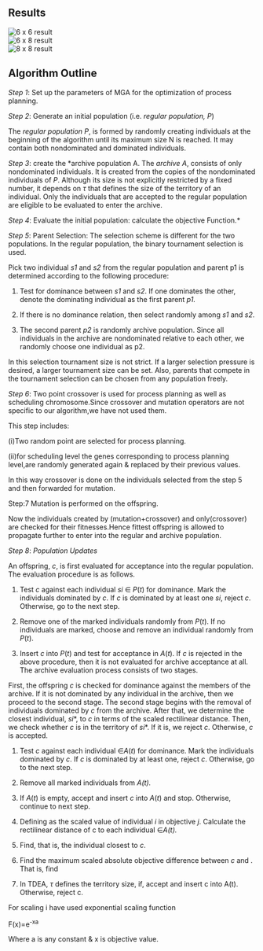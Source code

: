 ## Results

![6 x 6 result](https://github.com/x0v/TDEA-Genetic-Algorithm/blob/master/gantt%20charts/pra66.JPG)			
![6 x 8 result](https://github.com/x0v/TDEA-Genetic-Algorithm/blob/master/gantt%20charts/PRA68.JPG)			
![8 x 8 result](https://github.com/x0v/TDEA-Genetic-Algorithm/blob/master/gantt%20charts/PRA88.JPG)			


## Algorithm Outline



*Step 1*: Set up the parameters of MGA for the optimization of process planning.

*Step 2*: Generate an initial population (i.e. *regular population, P*)

The *regular population* *P*, is formed by randomly creating individuals at the beginning of the algorithm until its maximum
size N is reached. It may contain both nondominated and dominated individuals.

*Step 3*: create the *archive population A. The *archive* *A*, consists of only nondominated individuals. It is created from the copies of the nondominated individuals of *P*. Although its size is not explicitly restricted by a fixed number, it depends on *τ* that defines the size of the territory of an individual. Only the individuals that are accepted to the
regular population are eligible to be evaluated to enter the archive.

*Step 4*: Evaluate the initial population: calculate the objective Function.*

*Step 5*: Parent Selection: The selection scheme is different for the
two populations. In the regular population, the binary tournament
selection is used.

Pick two individual *s1* and *s2* from the regular population and parent
p1 is determined according to the following procedure:

1.  Test for dominance between *s1* and *s2*. If one dominates the
    other, denote the dominating individual as the first parent *p1.*

2.  If there is no dominance relation, then select randomly among *s1*
    and *s2*.

3.  The second parent *p2* is randomly archive population.
    Since all individuals in the archive are nondominated relative
    to each other, we randomly choose one individual as p2.

In this selection tournament size is not strict. If a larger selection
pressure is desired, a larger tournament size can be set. Also, parents
that compete in the tournament selection can be chosen from any population freely.

*Step 6*: Two point crossover is used for process planning as well as
scheduling chromosome.Since crossover and mutation operators are not
specific to our algorithm,we have not used them.

This step includes:

(i)Two random point are selected for process planning.

(ii)for scheduling level the genes corresponding to process planning
level,are randomly generated again & replaced by their previous values.

In this way crossover is done on the individuals selected from the step
5 and then forwarded for mutation.

Step:7 Mutation is performed on the offspring.

Now the individuals created by (mutation+crossover) and only(crossover)
are checked for their fitnesses.Hence fittest offspring is allowed to
propagate further to enter into the regular and archive population.

*Step 8*: *Population Updates*

An offspring, *c*, is first evaluated for acceptance into the
regular population. The evaluation procedure is as follows.

1) Test *c* against each individual *si* ∈ *P*(*t*) for dominance. Mark the individuals dominated by *c*. If *c* is dominated by at least one *si*, reject *c*. Otherwise, go to the next step.

2) Remove one of the marked individuals randomly from *P*(*t*). If no individuals are marked, choose and remove
an individual randomly from *P*(*t*).

3) Insert *c* into *P*(*t*) and test for acceptance in *A*(*t*). If *c* is rejected in the above procedure, then it is not evaluated for archive acceptance at all. The archive evaluation process consists of two stages.

First, the offspring *c* is checked for dominance against the members of the archive. If it is not dominated by any individual in the archive, then we proceed to the second stage. The second stage begins with the removal of individuals  dominated by *c* from the archive. After that, we determine the closest individual, *si*\*, to *c* in terms of the scaled rectilinear distance. Then, we check whether *c* is in the territory of *si*\*. If it is, we reject *c*. Otherwise, *c* is
accepted.

1.  Test *c* against each individual ∈*A*(*t*) for dominance. Mark the
    individuals dominated by *c*. If *c* is dominated by at least one,
    reject *c*. Otherwise, go to the next step.

2.  Remove all marked individuals from *A(t).*

3.  If *A*(*t*) is empty, accept and insert *c* into *A*(*t*) and stop.
    Otherwise, continue to next step.

4.  Defining as the scaled value of individual *i* in objective *j*.
    Calculate the rectilinear distance of c to each individual ∈*A(t).*

5.  Find, that is, the individual closest to *c*.

6.  Find the maximum scaled absolute objective difference between *c*
    and . That is, find

7.  In TDEA, *τ* defines the territory size, if, accept and insert c
    into A(t). Otherwise, reject c.

For scaling i have used exponential scaling function

F(x)=e<sup>-xa</sup>

Where a is any constant & x is objective value.
